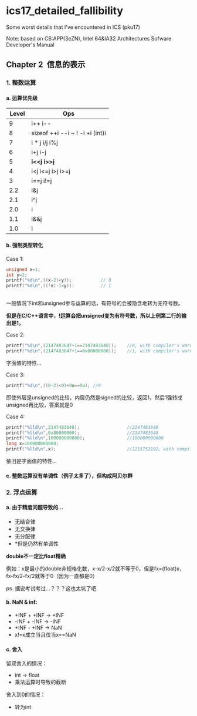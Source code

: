 # ics17_detailed_fallibility
Some worst details that I've encountered in ICS (pku17)

Note: based on CS:APP(3eZN), Intel 64&IA32 Architectures Sofware Developer's Manual

## Chapter 2  信息的表示

### 1. 整数运算

#### a. 运算优先级

| Level     |  Ops                                   |
|-----------|----------------------------------------|
| 9         | i++  i--                               |
| 8         | sizeof  ++i  --i  ~  !  -i  +i  (int)i |
| 7         | i * j  i/j  i%j                          |
| 6         | i+j  i-j                               |
| 5         | **i<<j**  **i>>j**                             |
| 4         | i<j  i<=j  i>j  i>=j                   |
| 3         | i==j  i!=j                             |
| 2.2       | i&j                                    |
| 2.1       | i^j                                    |
| 2.0       | i|j                                    |
| 1.1       | i&&j                                   |
| 1.0       | i||j                                   |


#### b. 强制类型转化

Case 1: 

```c
unsigned x=1;
int y=2;
printf("%d\n",((x-2)<y));           // 0
printf("%d\n",((!x)-1<y));          // 1
	
```

一般情况下int和unsigned参与运算的话，有符号的会被隐含地转为无符号数。

**但是在C/C++语言中，!运算会把unsigned变为有符号数，所以上例第二行的输出是1。**


Case 2:

```c
printf("%d\n",(2147483647+1==2147483648));    //0, with compiler's warning: Integer overflow in expression 2147483647+1
printf("%d\n",(2147483647+1==0x80000000));    //1, with compiler's warning: Integer overflow in expression 2147483647+1
```

字面值的特性...


Case 3:

```c
printf("%d\n",((0-2)<0)+0u==0u); //0
```

即使外层是unsigned的比较，内层仍然是signed的比较，返回1，然后1强转成unsigned再比较，答案就是0


Case 4:

```c
printf("%lld\n",2147483648);                  //2147483648
printf("%lld\n",0x80000000);                  //2147483648
printf("%lld\n",100000000000);                //100000000000
long x=100000000000;
printf("%lld\n",x);                           //1215752192, with compiler's warning: overflow in implicit constant conversion
```

依旧是字面值的特性...


#### c. 整数运算没有单调性（例子太多了），但构成阿贝尔群

### 2. 浮点运算

#### a. 由于精度问题导致的...

* 无结合律
* 无交换律
* 无分配律
* *但是仍然有单调性


**double不一定比float精确**

  例如：x是最小的double非规格化数，x-x/2-x/2就不等于0，但是fx=(float)x，fx-fx/2-fx/2就等于0（因为一直都是0）
  
  ps. 据说考试考过...？？？这也太坑了吧


#### b. NaN & inf:

* +INF + +INF -> +INF
* -INF + -INF -> -INF
* +INF - +INF -> NaN
* x!=x成立当且仅当x==NaN


#### c. 舍入

留双舍入的情况：

* int -> float
* 乘法运算时导致的截断


舍入到0的情况：
* 转为int
